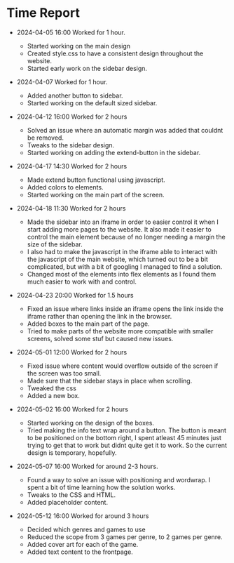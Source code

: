 # Time Report


- 2024-04-05 16:00 Worked for 1 hour.
  - Started working on the main design
  - Created style.css to have a consistent design throughout the website.
  - Started early work on the sidebar design.

- 2024-04-07 Worked for 1 hour.
  - Added another button to sidebar.
  - Started working on the default sized sidebar.

- 2024-04-12 16:00 Worked for 2 hours
  - Solved an issue where an automatic margin was added that couldnt be removed.
  - Tweaks to the sidebar design.
  - Started working on adding the extend-button in the sidebar.

- 2024-04-17 14:30 Worked for 2 hours
  - Made extend button functional using javascript.
  - Added colors to elements.
  - Started working on the main part of the screen.

- 2024-04-18 11:30 Worked for 2 hours
  - Made the sidebar into an iframe in order to easier control it when I start adding more pages to the website. It also made it easier to control the main element because of no longer needing a margin the size of the sidebar.
  - I also had to make the javascript in the iframe able to interact with the javascript of the main website, which turned out to be a bit complicated, but with a bit of googling I managed to find a solution.
  - Changed most of the elements into flex elements as I found them much easier to work with and control.

- 2024-04-23 20:00 Worked for 1.5 hours
  - Fixed an issue where links inside an iframe opens the link inside the iframe rather than opening the link in the browser.
  - Added boxes to the main part of the page.
  - Tried to make parts of the website more compatible with smaller screens, solved some stuf but caused new issues.

- 2024-05-01 12:00 Worked for 2 hours
  - Fixed issue where content would overflow outside of the screen if the screen was too small.
  - Made sure that the sidebar stays in place when scrolling.
  - Tweaked the css
  - Added a new box.

- 2024-05-02 16:00 Worked for 2 hours
  - Started working on the design of the boxes.
  - Tried making the info text wrap around a button. The button is meant to be positioned on the bottom right, I spent atleast 45 minutes just trying to get that to work but didnt quite get it to work. So the current design is temporary, hopefully.

- 2024-05-07 16:00 Worked for around 2-3 hours.
  - Found a way to solve an issue with positioning and wordwrap. I spent a bit of time learning how the solution works.
  - Tweaks to the CSS and HTML.
  - Added placeholder content.

- 2024-05-12 16:00 Worked for around 3 hours
  - Decided which genres and games to use
  - Reduced the scope from 3 games per genre, to 2 games per genre.
  - Added cover art for each of the game.
  - Added text content to the frontpage.